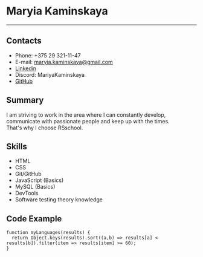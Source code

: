 # Maryia Kaminskaya
***

## Contacts

* Phone: +375 29 321-11-47
* E-mail: maryia.kaminskaya@gmail.com
* [Linkedin](https://www.linkedin.com/in/mariya-kaminskaya/)
* Discord: MariyaKaminskaya
* [GitHub](https://github.com/MariyaKaminskaya)

## Summary

I am striving to work in the area where I can constantly develop, communicate with passionate people and keep up with the times.  
That's why I choose RSschool.

## Skills

* HTML
* CSS
* Git/GitHub
* JavaScript (Basics)
* MySQL (Basics)
* DevTools
* Software testing theory knowledge
## Code Example
```
function myLanguages(results) {
  return Object.keys(results).sort((a,b) => results[a] < results[b]).filter(item => results[item] >= 60);
}
```
